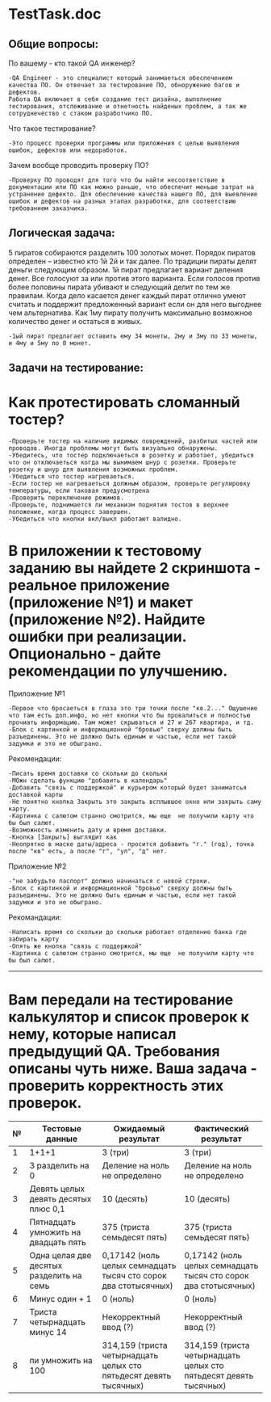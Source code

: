 # TestTask.doc
## Общие вопросы:
По вашему - кто такой QA инженер?
````
-QA Engineer - это специалист который занимаеться обеспечением качества ПО. Он отвечает за тестирование ПО, обноружение багов и дефектов.
Работа QA включает в себя создание тест дизайна, выполнение тестирования, отслеживание и отнетность найденых проблем, а так же сотруднечество с стаком разработчико ПО.
````
Что такое тестирование?
````
-Это процесс проверки программы или приложения с целью выявления ошибок, дефектов или недоработок.
````
Зачем вообще проводить проверку ПО?
````
-Проверку ПО проводят для того что бы найти несоответствие в документации или ПО как можно раньше, что обеспечит меньше затрат на устранение дефекто. Для обеспечение качества нашего ПО, для выевление ошибок и дефектов на разных этапах разработки, для соответствию требованием заказчика.
````
## Логическая задача:
5 пиратов собираются разделить 100 золотых монет. Порядок пиратов определен – известно кто 1й 2й и так далее. По традиции пираты делят деньги следующим образом. 1й пират предлагает вариант деления денег. Все голосуют за или против этого варианта. Если голосов против более половины пирата убивают и следующий делит по тем же правилам. Когда дело касается денег каждый пират отлично умеют считать и поддержит предложенный вариант если он для него выгоднее чем альтернатива. Как 1му пирату получить максимально возможное количество денег и остаться в живых.
````
-1ый пират предлагает оставить ему 34 монеты, 2му и 3му по 33 монеты, и 4му и 5му по 0 монет.
````
## Задачи на тестирование:
# Как протестировать сломанный тостер?
````
-Проверьте тостер на наличие видимых повреждений, разбитых частей или проводов. Иногда проблемы могут быть визуально обнаружены.
-Убедитесь, что тостер подключаеться в розетку и работает, убедиться что он отключаеться когда мы вынимаем шнур с розетки. Проверьте розетку и шнур для выявления возможных проблем.
-Убедиться что тостер нагреваеться.
-Если тостер не нагреваеться должным образом, проверьте регулировку температуры, если таковая предусмотрена
-Проверить переключение режимов.
-Проверьте, поднимается ли механизм поднятия тостов в верхнее положение, когда процесс завершен.
-Убедиться что кнопки вкл/выкл работают валидно.
````

# В приложении к тестовому заданию вы найдете 2 скриншота - реальное приложение (приложение №1) и макет (приложение №2). Найдите ошибки при реализации. Опционально - дайте рекомендации по улучшению.

Приложение №1
````
-Первое что бросаеться в глаза это три точки после "кв.2..." Ощушение что там есть доп.инфо, но нет кнопки что бы провалиться и полностью прочиать информацию. Там может скрываться и 27 и 267 квартира, и тд.
-Блок с картинкой и информационной "бровью" сверху должны быть разъединены. Это не должно быть единым и частью, если нет такой задумки и это не обыграно.
````
Рекомендации:
````
-Писать время доставки со скольки до скольки
-МОжн сделать функцию "добавить в календарь"
-Добавить "связь с поддержкой" и курьером который будет заниматсья доставкой карты
-Не понятно кнопка Закрыть это закрыть всплывшое окно или закрыть саму карту. 
-Картинка с салютом странно смотрится, мы еще  не получили карту что бы был салют.
-Возможность изменить дату и время доставки.
-Кнопка [Закрыть] выглядит как 
-Неопрятно в маске даты/адреса - просится добавить "г." (год), точка после "кв" есть, а после "г", "ул", "д" нет. 
````

Приложение №2
````
-"не забудьте паспорт" должно начинаться с новой строки.
-Блок с картинкой и информационной "бровью" сверху должны быть разъединены. Это не должно быть единым и частью, если нет такой задумки и это не обыграно.
````
Рекомандации:
````
-Написать время со скольки до скольки работает отделение банка где забирать карту
-Опять же кнопка "связь с поддержкой"
-Картинка с салютом странно смотрится, мы еще  не получили карту что бы был салют.
````
-------

# Вам передали на тестирование калькулятор и список проверок к нему, которые написал предыдущий QA. Требования описаны чуть ниже. Ваша задача - проверить корректность этих проверок.


| № | Тестовые данные                                   | Ожидаемый результат                                            | Фактический результат                                         |
|---|----------------------------------------------------|-----------------------------------------------------------------|----------------------------------------------------------------|
| 1 | 1+1+1                                              | 3 (три)                                                         | 3 (три)                                                         |
| 2 | 3 разделить на 0                                   | Деление на ноль не определено                                  | Деление на ноль не определено                                  |
| 3 | Девять целых девять десятых плюс 0,1              | 10 (десять)                                                     | 10 (десять)                                                    |
| 4 | Пятнадцать умножить на двадцать пять              | 375 (триста семьдесят пять)                                   | 375 (триста семьдесят пять)                                   |
| 5 | Одна целая две десятых разделить на семь           | 0,17142 (ноль целых семнадцать тысяч сто сорок два стотысячных) | 0,17142 (ноль целых семнадцать тысяч сто сорок два стотысячных) |
| 6 | Минус один + 1                                    | 0 (ноль)                                                        | 0 (ноль)                                                       |
| 7 | Триста четырнадцать минус 14                       | Некорректный ввод (?)                                          | Некорректный ввод (?)                                          |
| 8 | пи умножить на 100                                | 314,159 (триста четырнадцать целых сто пятьдесят девять тысячных) | 314,159 (триста четырнадцать целых сто пятьдесят девять тысячных) |

